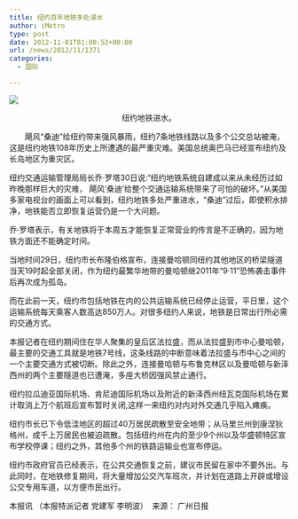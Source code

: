 ```yaml
---
title: 纽约百年地铁多处浸水
author: iMetro
type: post
date: 2012-11-01T01:00:52+00:00
url: /news/2012/11/1371
categories:
  - 国际

---
```

![][1]

<p align="center">
  纽约地铁进水。
</p>

　　飓风“桑迪”给纽约带来强风暴雨，纽约7条地铁线路以及多个公交总站被淹，这是纽约地铁108年历史上所遭遇的最严重灾难。美国总统奥巴马已经宣布纽约及长岛地区为重灾区。

纽约交通运输管理局局长乔·罗塔30日说:“纽约地铁系统自建成以来从未经历过如昨晚那样巨大的灾难， 飓风‘桑迪’给整个交通运输系统带来了可怕的破坏。”从美国多家电视台的画面上可以看到，纽约地铁多处严重进水，“桑迪”过后，即使积水排净，地铁能否立即恢复运营仍是一个大问题。

乔·罗塔表示，有关地铁将于本周五才能恢复正常营业的传言是不正确的，因为地铁方面还不能确定时间。

当地时间29日，纽约市长布隆伯格宣布，连接曼哈顿同纽约其他地区的桥梁隧道当天19时起全部关闭，作为纽约最繁华地带的曼哈顿继2011年“9·11”恐怖袭击事件后再次成为孤岛。

而在此前一天，纽约市包括地铁在内的公共运输系统已经停止运营，平日里，这个运输系统每天乘客人数高达850万人。对很多纽约人来说，地铁是日常出行所必需的交通方式。

本报记者在纽约期间住在华人聚集的皇后区法拉盛，而从法拉盛到市中心曼哈顿，最主要的交通工具就是地铁7号线，这条线路的中断意味着法拉盛与市中心之间的一个主要交通方式被切断。除此之外，连接曼哈顿与布鲁克林区以及曼哈顿与新泽西州的两个主要隧道也已遭淹，多座大桥因强风禁止通行。

纽约拉瓜迪亚国际机场、肯尼迪国际机场以及附近的新泽西州纽瓦克国际机场在累计取消上万个航班后宣布暂时关闭,这样一来纽约对内对外交通几乎陷入瘫痪。

纽约市长已下令低洼地区的超过40万居民疏散至安全地带；从马里兰州到康涅狄格州，成千上万居民也被迫疏散。包括纽约州在内的至少9个州以及华盛顿特区宣布学校停课；纽约之外，其他多个州的铁路运输业也宣布停运。

纽约市政府官员已经表示，在公共交通恢复之前，建议市民留在家中不要外出。与此同时，在地铁修复期间，将大量增加公交汽车班次，并计划在道路上开辟或增设公交专用车道，以方便市民出行。

本报讯 （本报特派记者 党建军 李明波）  来源： 广州日报

 [1]: http://news.xinhuanet.com/world/2012-10/31/123891883_51n.jpg